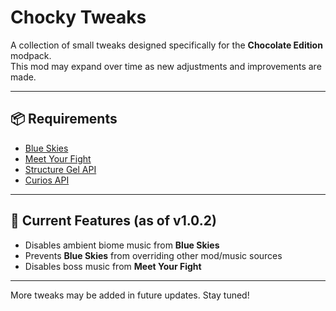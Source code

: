 # Chocky Tweaks

A collection of small tweaks designed specifically for the **Chocolate Edition** modpack.  
This mod may expand over time as new adjustments and improvements are made.

---

## 📦 Requirements
- [Blue Skies](https://www.curseforge.com/minecraft/mc-mods/blue-skies)
- [Meet Your Fight](https://www.curseforge.com/minecraft/mc-mods/meet-your-fight)
- [Structure Gel API](https://www.curseforge.com/minecraft/mc-mods/structure-gel-api)
- [Curios API](https://www.curseforge.com/minecraft/mc-mods/curios)

---

## 🔧 Current Features (as of v1.0.2)

- Disables ambient biome music from **Blue Skies**
- Prevents **Blue Skies** from overriding other mod/music sources
- Disables boss music from **Meet Your Fight**

---

More tweaks may be added in future updates. Stay tuned!
